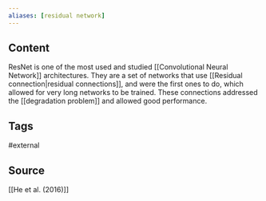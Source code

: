 ```yaml
---
aliases: [residual network]
---
```

## Content
ResNet is one of the most used and studied [[Convolutional Neural Network]] architectures. They are a set of networks that use [[Residual connection|residual connections]], and were the first ones to do, which allowed for very long networks to be trained. These connections addressed the [[degradation problem]] and allowed good performance. 

## Tags
#external 

## Source
[[He et al. (2016)]]

